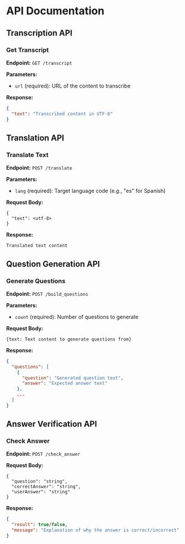 # API Documentation

## Transcription API

### Get Transcript
**Endpoint:** `GET /transcript`

**Parameters:**
- `url` (required): URL of the content to transcribe

**Response:**
```json
{
  "text": "Transcribed content in UTF-8"
}
```

## Translation API

### Translate Text
**Endpoint:** `POST /translate`

**Parameters:**
- `lang` (required): Target language code (e.g., "es" for Spanish)

**Request Body:**
```
{
  "text": <utf-8>
}
```

**Response:**
```
Translated text content
```

## Question Generation API

### Generate Questions
**Endpoint:** `POST /build_questions`

**Parameters:**
- `count` (required): Number of questions to generate

**Request Body:**
```
{text: Text content to generate questions from}
```

**Response:**
```json
{
  "questions": [
    {
      "question": "Generated question text",
      "answer": "Expected answer text"
    },
    ...
  ]
}
```

## Answer Verification API

### Check Answer
**Endpoint:** `POST /check_answer`

**Request Body:**
```
{
  "question": "string",
  "correctAnswer": "string",
  "userAnswer": "string"
}
```

**Response:**
```json
{
  "result": true/false,
  "message": "Explanation of why the answer is correct/incorrect"
}
```

